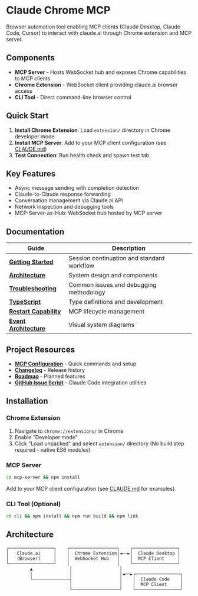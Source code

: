 # Claude Chrome MCP

Browser automation tool enabling MCP clients (Claude Desktop, Claude Code, Cursor) to interact with claude.ai through Chrome extension and MCP server.

## Components
- **MCP Server** - Hosts WebSocket hub and exposes Chrome capabilities to MCP clients
- **Chrome Extension** - WebSocket client providing claude.ai browser access
- **CLI Tool** - Direct command-line browser control

## Quick Start

1. **Install Chrome Extension**: Load `extension/` directory in Chrome developer mode
2. **Install MCP Server**: Add to your MCP client configuration (see [CLAUDE.md](CLAUDE.md))
3. **Test Connection**: Run health check and spawn test tab

## Key Features

- Async message sending with completion detection
- Claude-to-Claude response forwarding
- Conversation management via Claude.ai API
- Network inspection and debugging tools
- MCP-Server-as-Hub: WebSocket hub hosted by MCP server

## Documentation

| Guide | Description |
|-------|-------------|
| [**Getting Started**](docs/CONTINUATION.md) | Session continuation and standard workflow |
| [**Architecture**](docs/ARCHITECTURE.md) | System design and components |
| [**Troubleshooting**](docs/TROUBLESHOOTING.md) | Common issues and debugging methodology |
| [**TypeScript**](docs/TYPESCRIPT.md) | Type definitions and development |
| [**Restart Capability**](docs/RESTART-CAPABILITY.md) | MCP lifecycle management |
| [**Event Architecture**](docs/event-driven-architecture-diagram.md) | Visual system diagrams |

## Project Resources

- [**MCP Configuration**](CLAUDE.md) - Quick commands and setup
- [**Changelog**](CHANGELOG.md) - Release history  
- [**Roadmap**](ROADMAP.md) - Planned features
- [**GitHub Issue Script**](docs/create-claude-code-issue.sh) - Claude Code integration utilities

## Installation

### Chrome Extension
1. Navigate to `chrome://extensions/` in Chrome
2. Enable "Developer mode" 
3. Click "Load unpacked" and select `extension/` directory
   (No build step required - native ES6 modules)

### MCP Server
```bash
cd mcp-server && npm install
```

Add to your MCP client configuration (see [CLAUDE.md](CLAUDE.md) for examples).

### CLI Tool (Optional)
```bash
cd cli && npm install && npm run build && npm link
```

## Architecture

```
┌─────────────────┐    ┌──────────────────┐    ┌─────────────────┐
│   Claude.ai     │    │  Chrome Extension│◄──►│  Claude Desktop │
│   (Browser)     │    │  WebSocket Hub   │    │  MCP Client     │
└─────────────────┘    │                  │    └─────────────────┘
         ▲              │                  │           
         │              │                  │◄──►┌─────────────────┐
         └──────────────┤                  │    │  Claude Code    │
                        │                  │    │  MCP Client     │
                        └──────────────────┘    └─────────────────┘
```